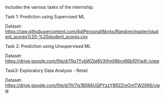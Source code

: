 Includes the various tasks of the internship.

Task 1: Prediction using Supervised ML 

  Dataset: 
https://raw.githubusercontent.com/AdiPersonalWorks/Random/master/student_scores%20-%20student_scores.csv

Task 2: Prediction using Unsupervised ML

  Dataset: 
https://drive.google.com/file/d/11Iq7YvbWZbt8VXjfm06brx66b10YiwK-/view

Task3:  Exploratory Data Analysis - Retail

  Dataset:  
https://drive.google.com/file/d/1lV7is1B566UQPYzzY8R2ZmOritTW299S/view
